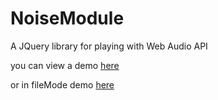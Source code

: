 # NoiseModule
A JQuery library for playing with Web Audio API

you can view a demo [here](https://stolosapo.github.io/NoiseModule/)

or in fileMode demo [here](https://stolosapo.github.io/NoiseModule/index.html?fileMode=true)